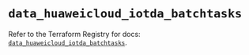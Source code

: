 # `data_huaweicloud_iotda_batchtasks`

Refer to the Terraform Registry for docs: [`data_huaweicloud_iotda_batchtasks`](https://registry.terraform.io/providers/huaweicloud/huaweicloud/1.71.1/docs/data-sources/iotda_batchtasks).
